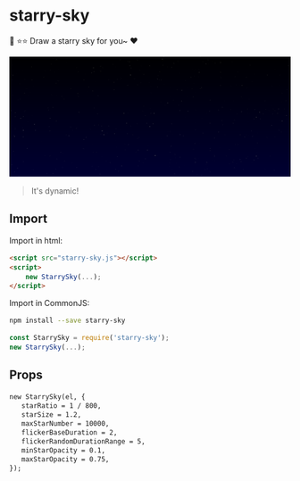 # starry-sky
:night_with_stars: :star::star: Draw a starry sky for you~ :heart:

![view](docs/view.png)

> It's dynamic!

## Import

Import in html:

```html
<script src="starry-sky.js"></script>
<script>
    new StarrySky(...);
</script>
```

Import in CommonJS:

```bash
npm install --save starry-sky
```

```js
const StarrySky = require('starry-sky');
new StarrySky(...);
```

## Props

```
new StarrySky(el, {
   starRatio = 1 / 800,
   starSize = 1.2,
   maxStarNumber = 10000,
   flickerBaseDuration = 2,
   flickerRandomDurationRange = 5,
   minStarOpacity = 0.1,
   maxStarOpacity = 0.75,
});
```